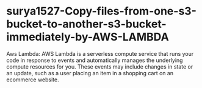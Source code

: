 # surya1527-Copy-files-from-one-s3-bucket-to-another-s3-bucket-immediately-by-AWS-LAMBDA


Aws Lambda: AWS Lambda is a serverless compute service that runs your code in response to events and automatically manages the underlying compute resources for you. These events may include changes in state or an update, such as a user placing an item in a shopping cart on an ecommerce website.
